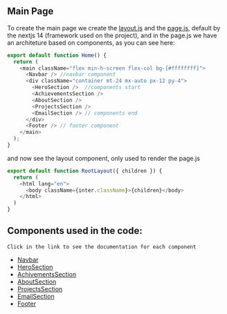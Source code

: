 ## Main Page


To create the main page we create the [layout.js](../src/app/layout.js) and the [page.js](../src/app/page.js), default by the nextjs 14 (framework used on the project), and in the page.js we have an architeture based on components, as you can see here: 

``` js
export default function Home() {
  return (
    <main className="flex min-h-screen flex-col bg-[#ffffffff]">
      <Navbar /> //navbar component
      <div className="container mt-24 mx-auto px-12 py-4">
        <HeroSection />  //components start
        <AchievementsSection />
        <AboutSection />
        <ProjectsSection />
        <EmailSection /> // components end
      </div>
      <Footer /> // footer component
    </main>
  );
}
```
and now see the layout component, only used to render the page.js

``` js
export default function RootLayout({ children }) {
  return (
    <html lang="en">
      <body className={inter.className}>{children}</body>
    </html>
  )
}

```
## Components used in the code:
```
Click in the link to see the documentation for each component
```
* [Navbar]()
* [HeroSection]()
* [AchivementsSection]()
* [AboutSection](../Components/AboutSection.md)
* [ProjectsSection]()
* [EmailSection]()
* [Footer]()
